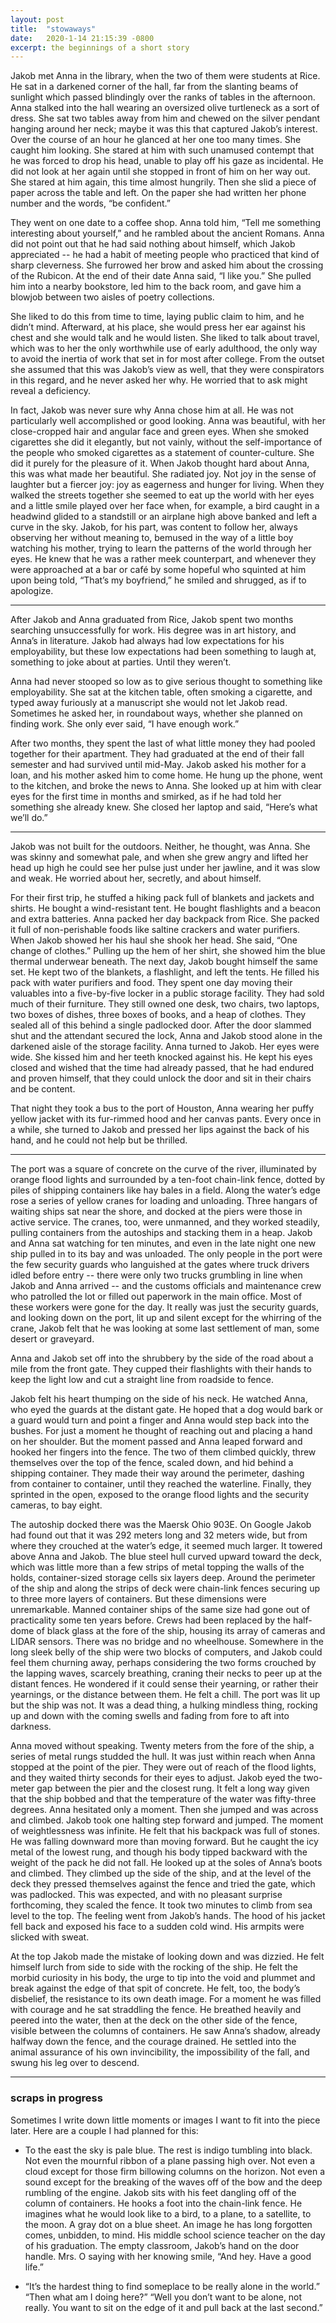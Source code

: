 ```yaml
---
layout: post
title:  "stowaways"
date:   2020-1-14 21:15:39 -0800
excerpt: the beginnings of a short story
---
```

Jakob met Anna in the library, when the two of them were students at Rice. He sat in a darkened corner of the hall, far from the slanting beams of sunlight which passed blindingly over the ranks of tables in the afternoon. Anna stalked into the hall wearing an oversized olive turtleneck as a sort of dress. She sat two tables away from him and chewed on the silver pendant hanging around her neck; maybe it was this that captured Jakob’s interest. Over the course of an hour he glanced at her one too many times. She caught him looking. She stared at him with such unamused contempt that he was forced to drop his head, unable to play off his gaze as incidental. He did not look at her again until she stopped in front of him on her way out. She stared at him again, this time almost hungrily. Then she slid a piece of paper across the table and left. On the paper she had written her phone number and the words, “be confident.”

They went on one date to a coffee shop. Anna told him, “Tell me something interesting about yourself,” and he rambled about the ancient Romans. Anna did not point out that he had said nothing about himself, which Jakob appreciated -- he had a habit of meeting people who practiced that kind of sharp cleverness. She furrowed her brow and asked him about the crossing of the Rubicon. At the end of their date Anna said, “I like you.” She pulled him into a nearby bookstore, led him to the back room, and gave him a blowjob between two aisles of poetry collections.

She liked to do this from time to time, laying public claim to him, and he didn’t mind. Afterward, at his place, she would press her ear against his chest and she would talk and he would listen. She liked to talk about travel, which was to her the only worthwhile use of early adulthood, the only way to avoid the inertia of work that set in for most after college. From the outset she assumed that this was Jakob’s view as well, that they were conspirators in this regard, and he never asked her why. He worried that to ask might reveal a deficiency.

In fact, Jakob was never sure why Anna chose him at all. He was not particularly well accomplished or good looking. Anna was beautiful, with her close-cropped hair and angular face and green eyes. When she smoked cigarettes she did it elegantly, but not vainly, without the self-importance of the people who smoked cigarettes as a statement of counter-culture. She did it purely for the pleasure of it. When Jakob thought hard about Anna, this was what made her beautiful. She radiated joy. Not joy in the sense of laughter but a fiercer joy: joy as eagerness and hunger for living. When they walked the streets together she seemed to eat up the world with her eyes and a little smile played over her face when, for example, a bird caught in a headwind glided to a standstill or an airplane high above banked and left a curve in the sky. Jakob, for his part, was content to follow her, always observing her without meaning to, bemused in the way of a little boy watching his mother, trying to learn the patterns of the world through her eyes. He knew that he was a rather meek counterpart, and whenever they were approached at a bar or café by some hopeful who squinted at him upon being told, “That’s my boyfriend,” he smiled and shrugged, as if to apologize.

---

After Jakob and Anna graduated from Rice, Jakob spent two months searching unsuccessfully for work. His degree was in art history, and Anna’s in literature. Jakob had always had low expectations for his employability, but these low expectations had been something to laugh at, something to joke about at parties. Until they weren’t.

Anna had never stooped so low as to give serious thought to something like employability. She sat at the kitchen table, often smoking a cigarette, and typed away furiously at a manuscript she would not let Jakob read. Sometimes he asked her, in roundabout ways, whether she planned on finding work. She only ever said, “I have enough work.”

After two months, they spent the last of what little money they had pooled together for their apartment. They had graduated at the end of their fall semester and had survived until mid-May. Jakob asked his mother for a loan, and his mother asked him to come home. He hung up the phone, went to the kitchen, and broke the news to Anna. She looked up at him with clear eyes for the first time in months and smirked, as if he had told her something she already knew. She closed her laptop and said, “Here’s what we’ll do.”

---

Jakob was not built for the outdoors. Neither, he thought, was Anna. She was skinny and somewhat pale, and when she grew angry and lifted her head up high he could see her pulse just under her jawline, and it was slow and weak. He worried about her, secretly, and about himself.

For their first trip, he stuffed a hiking pack full of blankets and jackets and shirts. He bought a wind-resistant tent. He bought flashlights and a beacon and extra batteries. Anna packed her day backpack from Rice. She packed it full of non-perishable foods like saltine crackers and water purifiers. When Jakob showed her his haul she shook her head. She said, “One change of clothes.” Pulling up the hem of her shirt, she showed him the blue thermal underwear beneath. The next day, Jakob bought himself the same set. He kept two of the blankets, a flashlight, and left the tents. He filled his pack with water purifiers and food.
They spent one day moving their valuables into a five-by-five locker in a public storage facility. They had sold much of their furniture. They still owned one desk, two chairs, two laptops, two boxes of dishes, three boxes of books, and a heap of clothes. They sealed all of this behind a single padlocked door. After the door slammed shut and the attendant secured the lock, Anna and Jakob stood alone in the darkened aisle of the storage facility. Anna turned to Jakob. Her eyes were wide. She kissed him and her teeth knocked against his. He kept his eyes closed and wished that the time had already passed, that he had endured and proven himself, that they could unlock the door and sit in their chairs and be content.

That night they took a bus to the port of Houston, Anna wearing her puffy yellow jacket with its fur-rimmed hood and her canvas pants. Every once in a while, she turned to Jakob and pressed her lips against the back of his hand, and he could not help but be thrilled.

---

The port was a square of concrete on the curve of the river, illuminated by orange flood lights and surrounded by a ten-foot chain-link fence, dotted by piles of shipping containers like hay bales in a field. Along the water’s edge rose a series of yellow cranes for loading and unloading. Three hangars of waiting ships sat near the shore, and docked at the piers were those in active service. The cranes, too, were unmanned, and they worked steadily, pulling containers from the autoships and stacking them in a heap. Jakob and Anna sat watching for ten minutes, and even in the late night one new ship pulled in to its bay and was unloaded.
The only people in the port were the few security guards who languished at the gates where truck drivers idled before entry -- there were only two trucks grumbling in line when Jakob and Anna arrived -- and the customs officials and maintenance crew who patrolled the lot or filled out paperwork in the main office. Most of these workers were gone for the day. It really was just the security guards, and looking down on the port, lit up and silent except for the whirring of the crane, Jakob felt that he was looking at some last settlement of man, some desert or graveyard.

Anna and Jakob set off into the shrubbery by the side of the road about a mile from the front gate. They cupped their flashlights with their hands to keep the light low and cut a straight line from roadside to fence.

Jakob felt his heart thumping on the side of his neck. He watched Anna, who eyed the guards at the distant gate. He hoped that a dog would bark or a guard would turn and point a finger and Anna would step back into the bushes. For just a moment he thought of reaching out and placing a hand on her shoulder. But the moment passed and Anna leaped forward and hooked her fingers into the fence. The two of them climbed quickly, threw themselves over the top of the fence, scaled down, and hid behind a shipping container. They made their way around the perimeter, dashing from container to container, until they reached the waterline. Finally, they sprinted in the open, exposed to the orange flood lights and the security cameras, to bay eight.

The autoship docked there was the Maersk Ohio 903E. On Google Jakob had found out that it was 292 meters long and 32 meters wide, but from where they crouched at the water’s edge, it seemed much larger. It towered above Anna and Jakob. The blue steel hull curved upward toward the deck, which was little more than a few strips of metal topping the walls of the holds, container-sized storage cells six layers deep. Around the perimeter of the ship and along the strips of deck were chain-link fences securing up to three more layers of containers. But these dimensions were unremarkable. Manned container ships of the same size had gone out of practicality some ten years before. Crews had been replaced by the half-dome of black glass at the fore of the ship, housing its array of cameras and LIDAR sensors. There was no bridge and no wheelhouse. Somewhere in the long sleek belly of the ship were two blocks of computers, and Jakob could feel them churning away, perhaps considering the two forms crouched by the lapping waves, scarcely breathing, craning their necks to peer up at the distant fences. He wondered if it could sense their yearning, or rather their yearnings, or the distance between them. He felt a chill. The port was lit up but the ship was not. It was a dead thing, a hulking mindless thing, rocking up and down with the coming swells and fading from fore to aft into darkness.

Anna moved without speaking. Twenty meters from the fore of the ship, a series of metal rungs studded the hull. It was just within reach when Anna stopped at the point of the pier. They were out of reach of the flood lights, and they waited thirty seconds for their eyes to adjust. Jakob eyed the two-meter gap between the pier and the closest rung. It felt a long way given that the ship bobbed and that the temperature of the water was fifty-three degrees. Anna hesitated only a moment. Then she jumped and was across and climbed. Jakob took one halting step forward and jumped. The moment of weightlessness was infinite. He felt that his backpack was full of stones. He was falling downward more than moving forward. But he caught the icy metal of the lowest rung, and though his body tipped backward with the weight of the pack he did not fall. He looked up at the soles of Anna’s boots and climbed.
They climbed up the side of the ship, and at the level of the deck they pressed themselves against the fence and tried the gate, which was padlocked. This was expected, and with no pleasant surprise forthcoming, they scaled the fence. It took two minutes to climb from sea level to the top. The feeling went from Jakob’s hands. The hood of his jacket fell back and exposed his face to a sudden cold wind. His armpits were slicked with sweat.

At the top Jakob made the mistake of looking down and was dizzied. He felt himself lurch from side to side with the rocking of the ship. He felt the morbid curiosity in his body, the urge to tip into the void and plummet and break against the edge of that spit of concrete. He felt, too, the body’s disbelief, the resistance to its own death image. For a moment he was filled with courage and he sat straddling the fence. He breathed heavily and peered into the water, then at the deck on the other side of the fence, visible between the columns of containers. He saw Anna’s shadow, already halfway down the fence, and the courage drained. He settled into the animal assurance of his own invincibility, the impossibility of the fall, and swung his leg over to descend.

---

### scraps in progress

Sometimes I write down little moments or images I want to fit into the piece later. Here are a couple I had planned for this:

- To the east the sky is pale blue. The rest is indigo tumbling into black. Not even the mournful ribbon of a plane passing high over. Not even a cloud except for those firm billowing columns on the horizon. Not even a sound except for the breaking of the waves off of the bow and the deep rumbling of the engine.
Jakob sits with his feet dangling off of the column of containers. He hooks a foot into the chain-link fence. He imagines what he would look like to a bird, to a plane, to a satellite, to the moon. A gray dot on a blue sheet.
An image he has long forgotten comes, unbidden, to mind. His middle school science teacher on the day of his graduation. The empty classroom, Jakob’s hand on the door handle. Mrs. O saying with her knowing smile, “And hey. Have a good life.”

- “It’s the hardest thing to find someplace to be really alone in the world.”
“Then what am I doing here?”
“Well you don’t want to be alone, not really. You want to sit on the edge of it and pull back at the last second.”
